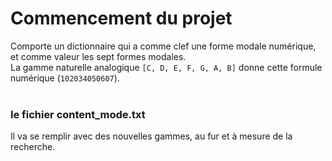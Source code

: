 # Commencement du projet
Comporte un dictionnaire qui a comme clef une forme modale numérique, et comme valeur les sept formes modales.<br>
La gamme naturelle analogique `[C, D, E, F, G, A, B]` donne cette formule numérique (`102034050607`).<br>
<br>

### le fichier content_mode.txt
Il va se remplir avec des nouvelles gammes, au fur et à mesure de la recherche.<br>

